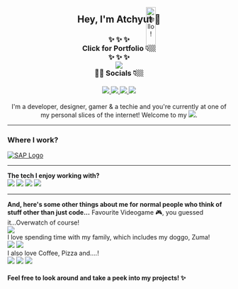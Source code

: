 <p align="center">
<a href="#"><img src="https://media.giphy.com/media/bcKmIWkUMCjVm/giphy.gif" width="15%" height="15%" style="position:absolute" alt="hello!" /></a>
</p>
<div align='center'>
  <h2> Hey, I'm Atchyut 👋 </h2>
</div>

<h3 align="center">
  ✨  ✨  ✨
  <br/>
  Click for Portfolio 👇🏼
  <br/>
  ✨  ✨  ✨
  <br/>
  <a href="https://atchyut.dev" target="_blank"><img src="https://img.icons8.com/bubbles/200/000000/domain.png"/></a>
  <br/>
  🧛🏼  Socials 👇🏼
  <br/>
  <br/>
  <a href="https://www.linkedin.com/in/atchyutpulavarthi/" target="_blank">
  <img src="https://img.icons8.com/cute-clipart/64/000000/linkedin.png"/>
  </a>
  <a href="mailto:pulavarthi.preetham@gmail.com" target="_blank"> 
  <img src="https://img.icons8.com/cute-clipart/64/000000/gmail.png"/>
  </a>
  <a href="https://www.instagram.com/pulavarthi.preetham/" target="_blank">
  <img src="https://img.icons8.com/cute-clipart/64/000000/instagram-new.png"/>
  </a>
  <a href="https://twitter.com/AtchyutPreetham/" target="_blank">
  <img src="https://img.icons8.com/cute-clipart/64/000000/twitter.png"/>
  </a>
</h3>

<p align="center">
I'm a developer, designer, gamer & a techie and you're currently at one of my personal slices of the internet! Welcome to my <a href="#"><img src="https://img.icons8.com/windows/32/000000/github-squared.png"/></a>.
</p>

<hr/>
  <h3>Where I work?</h3>
<a href="#"><img src="https://img.icons8.com/color/64/000000/sap.png" alt="SAP Logo"/></a>
<hr/>
<p>  
  <strong>The tech I enjoy working with?</strong>
  <br/>
    <a href="#"><img src="https://img.icons8.com/dusk/64/000000/javascript.png"/></a>
    <a href="#"><img src="https://img.icons8.com/cute-clipart/64/000000/react-native.png"/></a>
    <a href="#"><img src="https://img.icons8.com/color/64/000000/nodejs.png"/></a>
    <a href="#"><img src="https://img.icons8.com/color/64/000000/amazon-web-services.png"/></a>
<hr/>  

<strong>And, here's some other things about me for normal people who think of stuff other than just code...</strong>
Favourite Videogame 🎮, you guessed it...Overwatch of course!
<br/>
<a href="#"><img src="https://img.icons8.com/dusk/64/000000/overwatch.png"/></a>
<br/>
I love spending time with my family, which includes my doggo, Zuma!
<br/>
<a href="#"><img src="https://img.icons8.com/dusk/64/000000/family.png"/></a>
<a href="#"><img src="https://img.icons8.com/cute-clipart/64/000000/dog.png"/></a>
<br/>
I also love Coffee, Pizza and....!
<br/>
<a href="#"><img src="https://img.icons8.com/officel/64/000000/coffee--v2.png"/></a>
<a href="#"><img src="https://img.icons8.com/cute-clipart/64/000000/pizza.png"/></a>
<a href="#"><img src="https://img.icons8.com/dusk/64/000000/netflix.png"/></a>
<p>

#### Feel free to look around and take a peek into my projects! ✨
